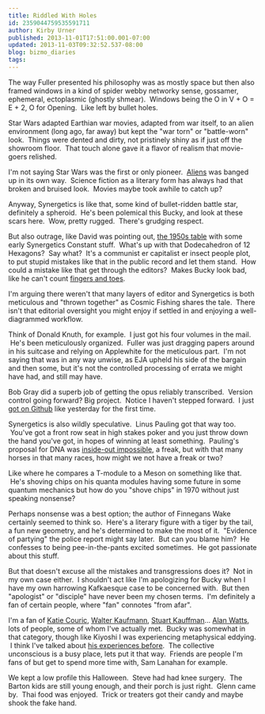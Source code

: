 ```yaml
---
title: Riddled With Holes
id: 2359044759535591711
author: Kirby Urner
published: 2013-11-01T17:51:00.001-07:00
updated: 2013-11-03T09:32:52.537-08:00
blog: bizmo_diaries
tags: 
---
```


The way Fuller presented his philosophy was as mostly space but then also framed windows in a kind of spider webby networky sense, gossamer, ephemeral, ectoplasmic (ghostly shmear).  Windows being the O in V + O = E + 2, O for Opening.  Like left by bullet holes.

Star Wars adapted Earthian war movies, adapted from war itself, to an alien environment (long ago, far away) but kept the "war torn" or "battle-worn" look.  Things were dented and dirty, not pristinely shiny as if just off the showroom floor.  That touch alone gave it a flavor of realism that movie-goers relished.

I'm not saying Star Wars was the first or only pioneer.  [Aliens](http://www.imdb.com/title/tt0090605/?ref_=nv_sr_1) was banged up in its own way.  Science fiction as a literary form has always had that broken and bruised look.  Movies maybe took awhile to catch up?

Anyway, Synergetics is like that, some kind of bullet-ridden battle star, definitely a spheroid.  He's been polemical this Bucky, and look at these scars here.  Wow, pretty rugged.  There's grudging respect.

But also outrage, like David was pointing out, [the 1950s table](http://www.rwgrayprojects.com/synergetics/s09/figs/tb6310.html) with some early Synergetics Constant stuff.  What's up with that Dodecahedron of 12 Hexagons?  Say what?  It's a communist er capitalist er insect people plot, to put stupid mistakes like that in the public record and let them stand.  How could a mistake like that get through the editors?  Makes Bucky look bad, like he can't count [fingers and toes](http://mybizmo.blogspot.com/2007/12/quaker-preschool.html).

I'm arguing there weren't that many layers of editor and Synergetics is both meticulous and "thrown together" as Cosmic Fishing shares the tale.  There isn't that editorial oversight you might enjoy if settled in and enjoying a well-diagrammed workflow. 

Think of Donald Knuth, for example.  I just got his four volumes in the mail.  He's been meticulously organized.  Fuller was just dragging papers around in his suitcase and relying on Applewhite for the meticulous part.  I'm not saying that was in any way unwise, as EJA upheld his side of the bargain and then some, but it's not the controlled processing of errata we might have had, and still may have. 

Bob Gray did a superb job of getting the opus reliably transcribed.  Version control going forward? Big project.  Notice I haven't stepped forward.  I just [got on Github](https://github.com/4dsolutions/BookCovers) like yesterday for the first time.

Synergetics is also wildly speculative.  Linus Pauling got that way too.  You've got a front row seat in high stakes poker and you just throw down the hand you've got, in hopes of winning at least something.  Pauling's proposal for DNA was [inside-out impossible](http://worldgame.blogspot.com/2013/05/brilliant-blunders.html), a freak, but with that many horses in that many races, how might we not have a freak or two?

Like where he compares a T-module to a Meson on something like that.  He's shoving chips on his quanta modules having some future in some quantum mechanics but how do you "shove chips" in 1970 without just speaking nonsense? 

Perhaps nonsense was a best option; the author of Finnegans Wake certainly seemed to think so.  Here's a literary figure with a tiger by the tail, a fun new geometry, and he's determined to make the most of it.  "Evidence of partying" the police report might say later.  But can you blame him?  He confesses to being pee-in-the-pants excited sometimes.  He got passionate about this stuff.

But that doesn't excuse all the mistakes and transgressions does it?  Not in my own case either.  I shouldn't act like I'm apologizing for Bucky when I have my own harrowing Kafkaesque case to be concerned with.  But then "apologist" or "disciple" have never been my chosen terms.  I'm definitely a fan of certain people, where "fan" connotes "from afar". 

I'm a fan of [Katie Couric](http://worldgame.blogspot.com/2009/06/mortal-coil.html), [Walter Kaufmann](http://mybizmo.blogspot.com/2008/02/philosophy-101.html), [Stuart Kauffman](http://controlroom.blogspot.com/2009/04/reinventing-sacred.html)... [Alan Watts](http://worldgame.blogspot.com/2013/10/satori.html), lots of people, some of whom I've actually met.  Bucky was somewhat in that category, though like Kiyoshi I was experiencing metaphysical eddying.  I think I've talked about [his experiences before](http://www.grunch.net/synergetics/kiyoshi.html).  The collective unconscious is a busy place, lets put it that way.  Friends are people I'm fans of but get to spend more time with, Sam Lanahan for example.

We kept a low profile this Halloween.  Steve had had knee surgery.  The Barton kids are still young enough, and their porch is just right.  Glenn came by.  Thai food was enjoyed.  Trick or treaters got their candy and maybe shook the fake hand.